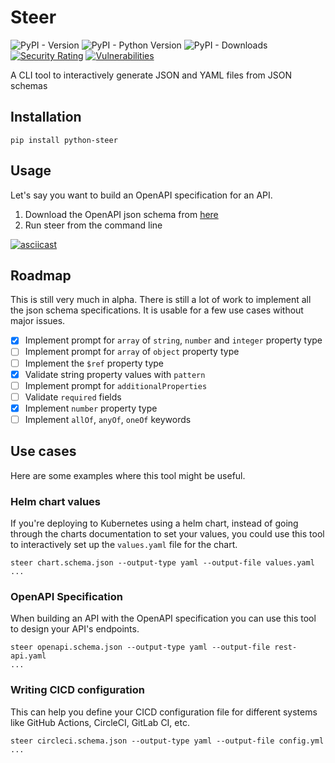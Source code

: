 # Steer

![PyPI - Version](https://img.shields.io/pypi/v/python-steer)
![PyPI - Python Version](https://img.shields.io/pypi/pyversions/python-steer)
![PyPI - Downloads](https://img.shields.io/pypi/dm/python-steer)
[![Security Rating](https://sonarcloud.io/api/project_badges/measure?project=jcoelho93_steer&metric=security_rating)](https://sonarcloud.io/summary/new_code?id=jcoelho93_steer)
[![Vulnerabilities](https://sonarcloud.io/api/project_badges/measure?project=jcoelho93_steer&metric=vulnerabilities)](https://sonarcloud.io/summary/new_code?id=jcoelho93_steer)

A CLI tool to interactively generate JSON and YAML files from JSON schemas

## Installation

```shell
pip install python-steer
```

## Usage

Let's say you want to build an OpenAPI specification for an API.

1. Download the OpenAPI json schema from [here](https://github.com/OAI/OpenAPI-Specification/blob/main/schemas/v2.0/schema.json)
1. Run steer from the command line

[![asciicast](https://asciinema.org/a/s7k97RgWaRjhokuT1EZ6SgYlw.svg)](https://asciinema.org/a/s7k97RgWaRjhokuT1EZ6SgYlw)

## Roadmap

This is still very much in alpha. There is still a lot of work to implement all the json schema specifications.
It is usable for a few use cases without major issues.

- [x] Implement prompt for `array` of `string`, `number` and `integer` property type
- [ ] Implement prompt for `array` of `object` property type
- [ ] Implement the `$ref` property type
- [x] Validate string property values with `pattern`
- [ ] Implement prompt for `additionalProperties`
- [ ] Validate `required` fields
- [x] Implement `number` property type
- [ ] Implement `allOf`, `anyOf`, `oneOf` keywords

## Use cases

Here are some examples where this tool might be useful.

### Helm chart values

If you're deploying to Kubernetes using a helm chart, instead of going through the charts documentation to set your values, you could use this tool to interactively set up the `values.yaml` file for the chart.

```shell
steer chart.schema.json --output-type yaml --output-file values.yaml
...
```

### OpenAPI Specification

When building an API with the OpenAPI specification you can use this tool to design your API's endpoints.

```shell
steer openapi.schema.json --output-type yaml --output-file rest-api.yaml
...
```

### Writing CICD configuration

This can help you define your CICD configuration file for different systems like GitHub Actions, CircleCI, GitLab CI, etc.

```shell
steer circleci.schema.json --output-type yaml --output-file config.yml
...
```
